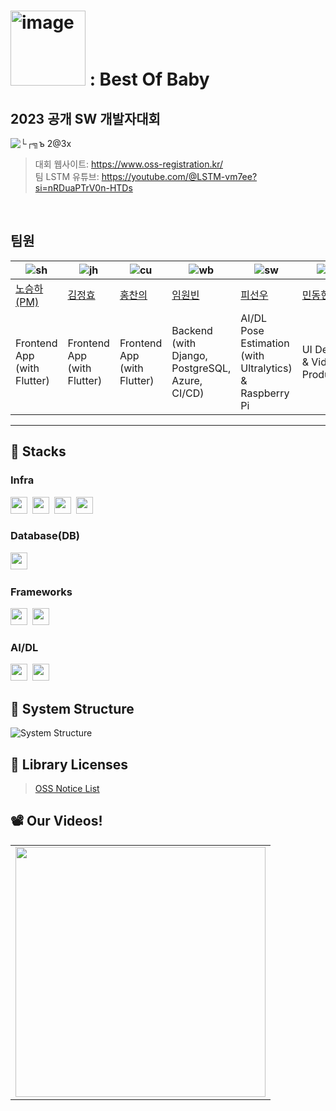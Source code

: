 # <img width="120" alt="image" src="https://github.com/LSTM2023/.github/assets/87134427/6dd0f374-364f-4077-9bdc-1a5105884bbe"> : Best Of Baby

## 2023 공개 SW 개발자대회

![└┌╗ъ 2@3x](https://github.com/LSTM2023/.github/assets/87134427/68e31f2f-1acb-4ae5-af64-415cf634b81a)

> 대회 웹사이트: https://www.oss-registration.kr/ <br>
> 팀 LSTM 유튜브: https://youtube.com/@LSTM-vm7ee?si=nRDuaPTrV0n-HTDs

<br>


## 팀원

| ![sh](https://github.com/LSTM2023/.github/assets/87134443/5e4a3ab9-3995-4788-a00e-6703f8427524) | ![jh](https://github.com/LSTM2023/.github/assets/87134443/02e46474-268e-4324-9098-c5ca189213a8) | ![cu](https://github.com/LSTM2023/.github/assets/87134443/04fdaa22-9bda-4902-a711-ffa96526dbd9) | ![wb](https://github.com/LSTM2023/.github/assets/87134443/df2ccbe5-18e0-4633-9a6b-c1033b72be43) | ![sw](https://github.com/LSTM2023/.github/assets/87134443/6abc05e7-7570-4fa3-b4b1-5dbcafae6059) | ![dh](https://github.com/LSTM2023/.github/assets/87134443/348d9def-1c2b-495b-b88f-17660ec182c9) |
| ----------------------------------------------------------------------------------------------- | ----------------------------------------------------------------------------------------------- | ----------------------------------------------------------------------------------------------- | ----------------------------------------------------------------------------------------------- | ----------------------------------------------------------------------------------------------- | ----------------------------------------------------------------------------------------------- |
| [노승하(PM)](https://github.com/seungha164)                                                     | [김정효](https://github.com/jjanghyo)                                                           | [홍찬의](https://github.com/hcu55)                                                              | [임원빈](https://github.com/Mmm2927)                                                            | [피선우](https://github.com/SunWoo98Pi)                                                         | [민동현](mailto:steven8060@naver.com)                                                           |
| Frontend App (with Flutter)                                                                     | Frontend App (with Flutter)                                                                     | Frontend App (with Flutter)                                                                     | Backend (with Django, PostgreSQL, Azure, CI/CD)                                                 | AI/DL Pose Estimation (with Ultralytics) & Raspberry Pi                                         | UI Design & Video Production                                                                    |

---

## 🚀 Stacks

### Infra

<p>
  <img height=27em src="https://img.shields.io/badge/Raspberry Pi-A22846?style=flat&logo=Raspberry Pi&logoColor=white"/></a>&nbsp
  <img height=27em src="https://img.shields.io/badge/Amazon EC2-FF9900?style=flat&logo=Amazon EC2&logoColor=white"/></a>&nbsp
  <img height=27em src="https://img.shields.io/badge/Firebase Cloud Messaging-FFCA28?style=flat&logo=Firebase&logoColor=white"/></a>&nbsp
  <img height=27em src="https://img.shields.io/badge/Docker-2496ED?style=flat&logo=Docker&logoColor=white"/></a>&nbsp
</p>

### Database(DB)

<p>
  <img height=27em src="https://img.shields.io/badge/PostgreSQL-4169E1?style=flat&logo=PostgreSQL&logoColor=white"/></a>&nbsp
</p>

### Frameworks

<p>
  <img height=27em src="https://img.shields.io/badge/Django-092E20?style=flat&logo=Django&logoColor=white"/></a>&nbsp
  <img height=27em src="https://img.shields.io/badge/Flutter-02569B?style=flat&logo=Flutter&logoColor=white"/></a>&nbsp
</p>

### AI/DL

<p>
  <img height=27em src="https://img.shields.io/badge/PyTorch-EE4C2C?style=flat&logo=PyTorch&logoColor=white"/></a>&nbsp
  <img height=27em src="https://img.shields.io/badge/Ultralytics(YOLO)-071D49?style=flat&logo=YOLO&logoColor=white"/></a>
</p>

## 📀 System Structure

![System Structure](https://github.com/LSTM2023/BoB-AppPart/assets/99634832/900705e5-b8bc-4273-ad0a-3b87de79a058)

## :link: Library Licenses

> [OSS Notice List](https://github.com/LSTM2023/.github/blob/main/profile/oss_license.md)

## 📽️ Our Videos!

<table>
  <tbody>
    <tr>
      <td>
        <a href="https://www.youtube.com/watch?v=c2o72P_bTTw" title="Best of Baby - LSTM">
          <img align="center" src="https://img.youtube.com/vi/c2o72P_bTTw/0.jpg" width="400">
        </a>
    </tr>
  </tbody>
</table>
